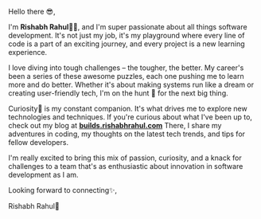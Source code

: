 Hello there 😎,

I'm **Rishabh Rahul👨‍💻**, and I'm super passionate about all things software development. It's not just my job, it's my playground where every line of code is a part of an exciting journey, and every project is a new learning experience.

I love diving into tough challenges – the tougher, the better. My career's been a series of these awesome puzzles, each one pushing me to learn more and do better. Whether it's about making systems run like a dream or creating user-friendly tech, I'm on the hunt 🥷 for the next big thing.

Curiosity🐣 is my constant companion. It's what drives me to explore new technologies and techniques. If you're curious about what I've been up to, check out my blog at [**builds.rishabhrahul.com**]([builds.rishabhrahul.com]) There, I share my adventures in coding, my thoughts on the latest tech trends, and tips for fellow developers.

I'm really excited to bring this mix of passion, curiosity, and a knack for challenges to a team that's as enthusiastic about innovation in software development as I am.

Looking forward to connecting✨,

Rishabh Rahul🫶

